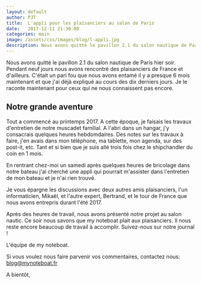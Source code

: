 ```yaml
---
layout: default
author: PJT
title:  L'appli pour les plaisanciers au salon de Paris
date:   2017-12-11 21:30:00
categories: main
image: /assets/css/images/blog/l-appli.jpg
description: Nous avons quitté le pavillon 2.1 du salon nautique de Paris hier soir. Pendant neuf jours nous avons rencontré des plaisanciers de France et d'ailleurs. Retour sur un pari un peu fou.
---
```

Nous avons quitté le pavillon 2.1 du salon nautique de Paris hier soir. Pendant neuf jours nous avons rencontré des plaisanciers de France et d'ailleurs. 
C'était un pari fou que nous avons entamé il y a presque 6 mois maintenant et que j'ai déjà expliqué au cours des dix derniers jours. Je le raconte maintenant pour ceux qui ne nous connaissent pas encore.
<!--break-->
## Notre grande aventure

Tout a commencé au printemps 2017.  A cette époque, je faisais les travaux d'entretien de notre muscadet familial. A l'abri dans un hangar, j'y consacrais quelques heures hebdomdaires. Des notes sur les travaux à faire, j'en avais dans mon téléphone, ma tablette, mon agenda, sur des post-it, etc.  Tant et si bien que je suis allé trois fois chez le shipchandler du coin en 1 mois.

En rentrant chez-moi un samedi après quelques heures de bricolage dans notre bateau j'ai cherché une appli qui pourrait m'assister dans l'entretien de mon bateau et je n'ai rien trouvé.

Je vous épargne les discussions avec deux autres amis plaisanciers, l'un informaticien, Mikaël, et l'autre expert, Bertrand, et le tour de France que nous avons entrepris durant l'été 2017.

Après des heures de travail, nous avons présenté notre projet au salon nautic.  Ce soir nous savons que my noteboat plait aux plaisanciers.  Il nous reste encore beaucoup de travail à accomplir.  Suivez-nous sur notre journal ! 

L'équipe de my noteboat.

Si vous voulez nous faire parvenir vos commentaires, contactez nous: [blog@mynoteboat.fr](mailto:blog@mynoteboat.fr)

A bientôt,

